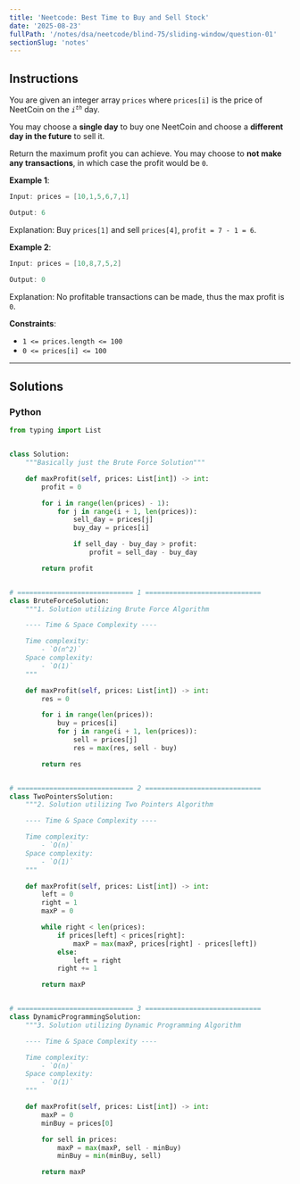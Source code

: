 ```yaml
---
title: 'Neetcode: Best Time to Buy and Sell Stock'
date: '2025-08-23'
fullPath: '/notes/dsa/neetcode/blind-75/sliding-window/question-01'
sectionSlug: 'notes'
---
```


## Instructions

You are given an integer array `prices` where `prices[i]` is the price of NeetCoin on the <code><em>i<sup>th</sup></em></code> day.

You may choose a **single day** to buy one NeetCoin and choose a **different day in the future** to sell it.

Return the maximum profit you can achieve. You may choose to **not make any transactions**, in which case the profit would be `0`.

**Example 1**:

```java
Input: prices = [10,1,5,6,7,1]

Output: 6
```

Explanation: Buy `prices[1]` and sell `prices[4]`, `profit = 7 - 1 = 6`.

**Example 2**:

```java
Input: prices = [10,8,7,5,2]

Output: 0
```

Explanation: No profitable transactions can be made, thus the max profit is `0`.

**Constraints**:

- `1 <= prices.length <= 100`
- `0 <= prices[i] <= 100`

---

## Solutions

### Python

```python
from typing import List


class Solution:
    """Basically just the Brute Force Solution"""

    def maxProfit(self, prices: List[int]) -> int:
        profit = 0

        for i in range(len(prices) - 1):
            for j in range(i + 1, len(prices)):
                sell_day = prices[j]
                buy_day = prices[i]

                if sell_day - buy_day > profit:
                    profit = sell_day - buy_day

        return profit


# ============================= 1 =============================
class BruteForceSolution:
    """1. Solution utilizing Brute Force Algorithm

    ---- Time & Space Complexity ----

    Time complexity:
        - `O(n^2)`
    Space complexity:
        - `O(1)`
    """

    def maxProfit(self, prices: List[int]) -> int:
        res = 0

        for i in range(len(prices)):
            buy = prices[i]
            for j in range(i + 1, len(prices)):
                sell = prices[j]
                res = max(res, sell - buy)

        return res


# ============================= 2 =============================
class TwoPointersSolution:
    """2. Solution utilizing Two Pointers Algorithm

    ---- Time & Space Complexity ----

    Time complexity:
        - `O(n)`
    Space complexity:
        - `O(1)`
    """

    def maxProfit(self, prices: List[int]) -> int:
        left = 0
        right = 1
        maxP = 0

        while right < len(prices):
            if prices[left] < prices[right]:
                maxP = max(maxP, prices[right] - prices[left])
            else:
                left = right
            right += 1

        return maxP


# ============================= 3 =============================
class DynamicProgrammingSolution:
    """3. Solution utilizing Dynamic Programming Algorithm

    ---- Time & Space Complexity ----

    Time complexity:
        - `O(n)`
    Space complexity:
        - `O(1)`
    """

    def maxProfit(self, prices: List[int]) -> int:
        maxP = 0
        minBuy = prices[0]

        for sell in prices:
            maxP = max(maxP, sell - minBuy)
            minBuy = min(minBuy, sell)

        return maxP

```
